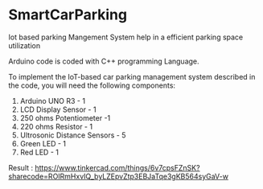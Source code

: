 # SmartCarParking
Iot based parking Mangement System help in a efficient parking space utilization

Arduino code is coded with C++ programming Language.

To implement the IoT-based car parking management system described in the code, you will need the following components:

1. Arduino UNO R3 - 1
2. LCD Display Sensor - 1
3. 250 ohms Potentiometer -1 
4. 220 ohms Resistor - 1
5. Ultrosonic Distance Sensors - 5
6. Green LED - 1
7. Red LED - 1


Result : https://www.tinkercad.com/things/6v7cpsFZnSK?sharecode=ROIRmHxvIQ_byLZEpvZtp3EBJaTqe3gKB564syGaV-w
